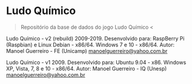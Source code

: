 # Ludo Químico
> Repositório da base de dados do jogo Ludo Químico <


Ludo Químico - v2 (rebuild) 2009-2019.
Desenvolvido para:
RaspBerry Pi (Raspbian) e Linux Debian - x86/64.
Windows 7 e 10 - x86/64.
Autor: Manoel Guerreiro - FE (Unicamp)
manoelguerreiro@yahoo.com.br


Ludo Químico - v1 2009.
Desenvolvido para:
Ubuntu 9.04 - x86.
Windows XP, Vista, 7, 8 e 10 - x86/64.
Autor: Manoel Guerreiro - IQ (Unesp)
manoelguerreiro@yahoo.com.br



